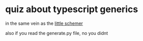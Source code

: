 # quiz about typescript generics
in the same vein as the [little schemer](https://vpb.smallyu.net/%5BType%5D%20books/The%20Little%20Schemer.pdf)

also if you read the generate.py file, no you didnt
